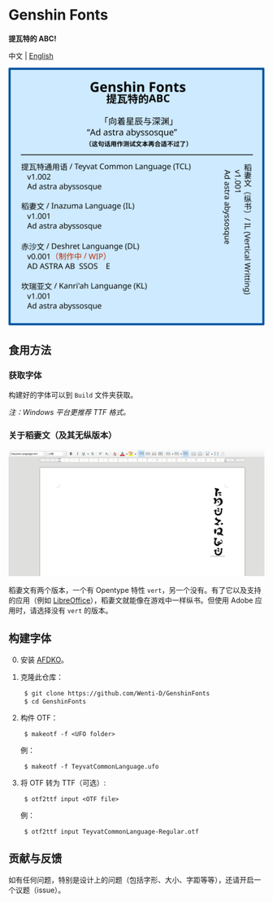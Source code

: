 # Genshin Fonts

**提瓦特的 ABC!**

中文 | [English](README.md)

![Font sample](readme_assets/Examples.svg)

## 食用方法

### 获取字体

构建好的字体可以到 `Build` 文件夹获取。

*注：Windows 平台更推荐 TTF 格式。*

### 关于稻妻文（及其无纵版本）

![Inazuma_Vert](readme_assets/Inazuma_Vert.png)

稻妻文有两个版本，一个有 Opentype 特性 `vert`，另一个没有。有了它以及支持的应用（例如 [LibreOffice](https://www.libreoffice.org/)），稻妻文就能像在游戏中一样纵书。但使用 Adobe 应用时，请选择没有 `vert` 的版本。

## 构建字体

0. 安装 [AFDKO](https://github.com/adobe-type-tools/afdko)。

1. 克隆此仓库：

        $ git clone https://github.com/Wenti-D/GenshinFonts
        $ cd GenshinFonts

2. 构件 OTF：

        $ makeotf -f <UFO folder>

    例：

        $ makeotf -f TeyvatCommonLanguage.ufo

3. 将 OTF 转为 TTF（可选）:

        $ otf2ttf input <OTF file>

    例：

        $ otf2ttf input TeyvatCommonLanguage-Regular.otf

## 贡献与反馈

如有任何问题，特别是设计上的问题（包括字形、大小、字距等等），还请开启一个议题（issue）。
